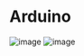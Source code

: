 # Arduino
![image](https://github.com/simvroom/Arduino/assets/129640503/e61caeb3-50e0-49e1-beea-e14ef84ff101)
![image](https://github.com/simvroom/Arduino/assets/129640503/e3ce9794-45cd-40b7-b023-edd5b2e858c5)
